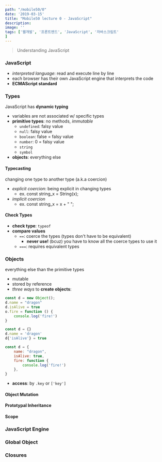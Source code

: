 ```yaml
---
path: "/mobile50/0"
date: '2019-03-15'
title: "Mobile50 lecture 0 - JavaScript"
description: 
image: ''
tags: ['웹개발', '프론트엔드', 'JavaScript', '자바스크립트'
]
---
```

> Understanding JavaScript

### JavaScript
- _interpreted language_: read and execute line by line
- each browser has their own JavaScript engine that interprets the code
- __ECMAScript standard__

### Types
JavaScript has __dynamic typing__
- variables are not associated w/ specific types
- __primitive types__: no methods, _immutable_
    - `undefined`: falsy value
    - `null`: falsy value
    - `boolean`: false = falsy value
    - `number`: 0 = falsy value
    - `string`
    - `symbol`
- __objects__: everything else

#### Typecasting
changing one type to another type (a.k.a coercion)
- _explicit coercion_: being explicit in changing types
    - ex. const string_x = String(x);
- _implicit coercion_
    - ex. const string_x = x + " ";

#### Check Types
- __check type__: `typeof`
- __compare values__
    - `==`: coerce the types (types don't have to be equivalent)
        - __never use!__ (bcuz) you have to know all the coerce types to use it
    - `===`: requires equivalent types

### Objects
everything else than the primitive types
- mutable
- stored by reference
- _three ways_ to __create objects__:
```js
const d = new Object();
d.name = "dragon"
d.isAlive = true
o.fire = function () {
    console.log('fire!')
}
```
```js
const d = {}
d.name = 'dragon'
d{'isAlive'} = true
```
```js
const d = {
    name: "dragon",
    isAlive: true,
    fire: function {
        console.log('fire!')
    },
}
```
- __access__: by `.key` or `['key']`

#### Object Mutation


#### Prototypal Inheritance

#### Scope

### JavaScript Engine

### Global Object

### Closures